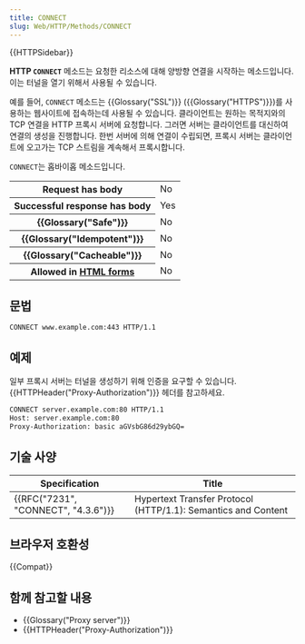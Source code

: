 ```yaml
---
title: CONNECT
slug: Web/HTTP/Methods/CONNECT
---
```


{{HTTPSidebar}}

**HTTP `CONNECT`** 메소드는 요청한 리소스에 대해 양방향 연결을 시작하는 메소드입니다. 이는 터널을 열기 위해서 사용될 수 있습니다.

예를 들어, `CONNECT` 메소드는 {{Glossary("SSL")}} ({{Glossary("HTTPS")}})를 사용하는 웹사이트에 접속하는데 사용될 수 있습니다. 클라이언트는 원하는 목적지와의 TCP 연결을 HTTP 프록시 서버에 요청합니다. 그러면 서버는 클라이언트를 대신하여 연결의 생성을 진행합니다. 한번 서버에 의해 연결이 수립되면, 프록시 서버는 클라이언트에 오고가는 TCP 스트림을 계속해서 프록시합니다.

`CONNECT`는 홉바이홉 메소드입니다.

<table class="properties">
  <tbody>
    <tr>
      <th scope="row">Request has body</th>
      <td>No</td>
    </tr>
    <tr>
      <th scope="row">Successful response has body</th>
      <td>Yes</td>
    </tr>
    <tr>
      <th scope="row">{{Glossary("Safe")}}</th>
      <td>No</td>
    </tr>
    <tr>
      <th scope="row">{{Glossary("Idempotent")}}</th>
      <td>No</td>
    </tr>
    <tr>
      <th scope="row">{{Glossary("Cacheable")}}</th>
      <td>No</td>
    </tr>
    <tr>
      <th scope="row">
        Allowed in <a href="/en-US/docs/Web/Guide/HTML/Forms">HTML forms</a>
      </th>
      <td>No</td>
    </tr>
  </tbody>
</table>

## 문법

```
CONNECT www.example.com:443 HTTP/1.1
```

## 예제

일부 프록시 서버는 터널을 생성하기 위해 인증을 요구할 수 있습니다. {{HTTPHeader("Proxy-Authorization")}} 헤더를 참고하세요.

```html
CONNECT server.example.com:80 HTTP/1.1
Host: server.example.com:80
Proxy-Authorization: basic aGVsbG86d29ybGQ=
```

## 기술 사양

| Specification                                    | Title                                                         |
| ------------------------------------------------ | ------------------------------------------------------------- |
| {{RFC("7231", "CONNECT", "4.3.6")}} | Hypertext Transfer Protocol (HTTP/1.1): Semantics and Content |

## 브라우저 호환성

{{Compat}}

## 함께 참고할 내용

- {{Glossary("Proxy server")}}
- {{HTTPHeader("Proxy-Authorization")}}

